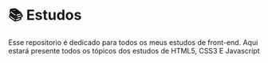 # 📚 Estudos

Esse repositorio é dedicado para todos os meus estudos de front-end.
Aqui estará presente todos os tópicos dos estudos de HTML5, CSS3 E Javascript


